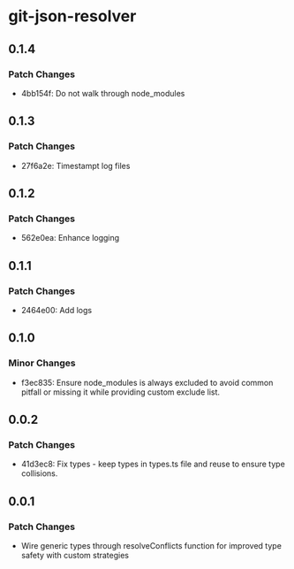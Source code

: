 # git-json-resolver

## 0.1.4

### Patch Changes

- 4bb154f: Do not walk through node_modules

## 0.1.3

### Patch Changes

- 27f6a2e: Timestampt log files

## 0.1.2

### Patch Changes

- 562e0ea: Enhance logging

## 0.1.1

### Patch Changes

- 2464e00: Add logs

## 0.1.0

### Minor Changes

- f3ec835: Ensure node_modules is always excluded to avoid common pitfall or missing it while providing custom exclude list.

## 0.0.2

### Patch Changes

- 41d3ec8: Fix types - keep types in types.ts file and reuse to ensure type collisions.

## 0.0.1

### Patch Changes

- Wire generic types through resolveConflicts function for improved type safety with custom strategies
